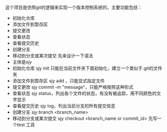 这个项目是仿照git的逻辑来实现一个版本控制系统的，主要功能包括：
- 初始化仓库
- 添加文件到暂存区
- 提交更改
- 查看状态
- 查看提交历史
- 创建分支
- 移动到分支或某次提交
先来设计一下语法
- 主体是sjy 
- 初始化仓库 sjy init 只能在当前文件夹下面初始化，建立一个类似于.git的文件夹
- 添加文件到暂存区 sjy add <file>，只能显式指定文件
- 提交更改 sjy commit -m "message"，只能严格按照这种形式
- 查看状态 sjy status，列出各个文件的状态，有没有被追踪，用不同颜色的文字显示
- 查看提交历史 sjy log，列出当前分支的所有提交信息
- 创建分支 sjy branch <branch_name>
- 移动到分支或某次提交 sjy checkout <branch_name or commit_id>
先写一个test 工具
